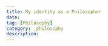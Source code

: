 ```yaml
---
title: My identity as a Philosopher
date:
tag: [Philosophy]
category: _philosophy
description:
---
```


